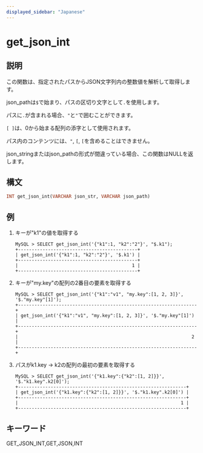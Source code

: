 ```yaml
---
displayed_sidebar: "Japanese"
---
```


# get_json_int

## 説明

この関数は、指定されたパスからJSON文字列内の整数値を解析して取得します。

json_pathは`$`で始まり、パスの区切り文字として`.`を使用します。

パスに`.`が含まれる場合、`"`と`"`で囲むことができます。

`[ ]`は、0から始まる配列の添字として使用されます。

パス内のコンテンツには、`"`, `[`, `[`を含めることはできません。

json_stringまたはjson_pathの形式が間違っている場合、この関数はNULLを返します。

## 構文

```Haskell
INT get_json_int(VARCHAR json_str, VARCHAR json_path)
```

## 例

1. キーが"k1"の値を取得する

    ```Plain Text
    MySQL > SELECT get_json_int('{"k1":1, "k2":"2"}', "$.k1");
    +--------------------------------------------+
    | get_json_int('{"k1":1, "k2":"2"}', '$.k1') |
    +--------------------------------------------+
    |                                          1 |
    +--------------------------------------------+
    ```

2. キーが"my.key"の配列の2番目の要素を取得する

    ```Plain Text
    MySQL > SELECT get_json_int('{"k1":"v1", "my.key":[1, 2, 3]}', '$."my.key"[1]');
    +------------------------------------------------------------------+
    | get_json_int('{"k1":"v1", "my.key":[1, 2, 3]}', '$."my.key"[1]') |
    +------------------------------------------------------------------+
    |                                                                2 |
    +------------------------------------------------------------------+
    ```

3. パスがk1.key -> k2の配列の最初の要素を取得する

    ```Plain Text
    MySQL > SELECT get_json_int('{"k1.key":{"k2":[1, 2]}}', '$."k1.key".k2[0]');
    +--------------------------------------------------------------+
    | get_json_int('{"k1.key":{"k2":[1, 2]}}', '$."k1.key".k2[0]') |
    +--------------------------------------------------------------+
    |                                                            1 |
    +--------------------------------------------------------------+
    ```

## キーワード

GET_JSON_INT,GET,JSON,INT

